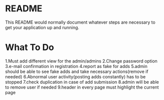 # README #

This README would normally document whatever steps are necessary to get your application up and running.

# What To Do #

1.Must add different view for the admin/admins
2.Change password option
3.e-mail confirmation in registration
4.report as fake for adds
5.admin should be able to see fake adds and take necessary actions(remove if needed)
6.Abnormal user activity(posting adds constantly) has to be stopped
7.check duplication in case of add submission
8.admin will be able to remove user if needed
9.header in every page must highlight the current page